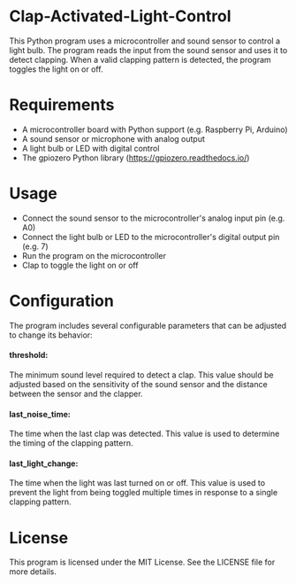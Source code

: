 # Clap-Activated-Light-Control
This Python program uses a microcontroller and sound sensor to control a light bulb. The program reads the input from the sound sensor and uses it to detect clapping. When a valid clapping pattern is detected, the program toggles the light on or off.

# Requirements
* A microcontroller board with Python support (e.g. Raspberry Pi, Arduino)
* A sound sensor or microphone with analog output
* A light bulb or LED with digital control
* The gpiozero Python library (https://gpiozero.readthedocs.io/)

# Usage
+ Connect the sound sensor to the microcontroller's analog input pin (e.g. A0)
+ Connect the light bulb or LED to the microcontroller's digital output pin (e.g. 7)
+ Run the program on the microcontroller
+ Clap to toggle the light on or off

# Configuration
The program includes several configurable parameters that can be adjusted to change its behavior:

#### threshold: 
The minimum sound level required to detect a clap. This value should be adjusted based on the sensitivity of the sound sensor and the distance between the sensor and the clapper.
#### last_noise_time: 
The time when the last clap was detected. This value is used to determine the timing of the clapping pattern.
#### last_light_change: 
The time when the light was last turned on or off. This value is used to prevent the light from being toggled multiple times in response to a single clapping pattern.

# License
This program is licensed under the MIT License. See the LICENSE file for more details.
